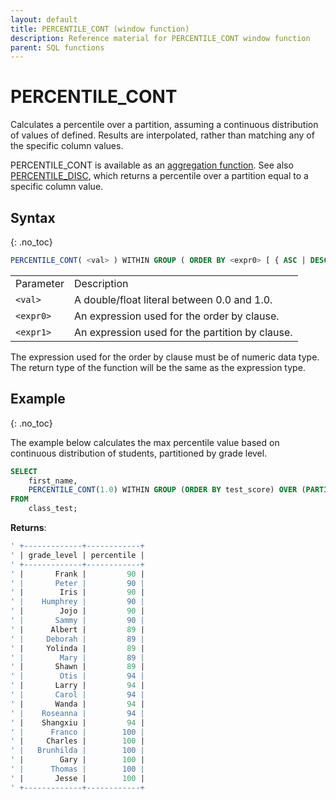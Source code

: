 ```yaml
---
layout: default
title: PERCENTILE_CONT (window function)
description: Reference material for PERCENTILE_CONT window function
parent: SQL functions
---
```


# PERCENTILE_CONT

Calculates a percentile over a partition, assuming a continuous distribution of values of <expr0> defined. Results are interpolated, rather than matching any of the specific column values. 

PERCENTILE\_CONT is  available as an [aggregation function](./aggregation-functions.md).
See also [PERCENTILE\_DISC](./percentile-disc-window.md), which returns a percentile over a partition equal to a specific column value.

## Syntax
{: .no_toc}

```sql
PERCENTILE_CONT( <val> ) WITHIN GROUP ( ORDER BY <expr0> [ { ASC | DESC } ] ) [ OVER ( PARTITION BY <expr1> ) ]
```

|           |                                                 |
| :--------- | :----------------------------------------------- |
| Parameter | Description                                     |
| `<val>`   | A double/float literal between 0.0 and 1.0.  |
| `<expr0>` | An expression used for the order by clause. |
| `<expr1>` | An expression used for the partition by clause. |

The expression used for the order by clause must be of numeric data type. The return type of the function will be the same as the expression type.

## Example
{: .no_toc}

The example below calculates the max percentile value based on continuous distribution of students, partitioned by grade level. 

```sql
SELECT
	first_name,
	PERCENTILE_CONT(1.0) WITHIN GROUP (ORDER BY test_score) OVER (PARTITION BY grade_level) AS percentile
FROM
	class_test;
```

**Returns**:

```sql
' +-------------+------------+
' | grade_level | percentile | 
' +-------------+------------+
' |       Frank |         90 |
' |       Peter |         90 |
' |        Iris |         90 |
' |    Humphrey |         90 |
' |        Jojo |         90 |
' |       Sammy |         90 |
' |      Albert |         89 |
' |     Deborah |         89 |
' |     Yolinda |         89 |
' |        Mary |         89 |
' |       Shawn |         89 |
' |        Otis |         94 |
' |       Larry |         94 |
' |       Carol |         94 |
' |       Wanda |         94 |
' |    Roseanna |         94 |
' |    Shangxiu |         94 |
' |      Franco |        100 |
' |     Charles |        100 |
' |   Brunhilda |        100 |
' |        Gary |        100 |
' |      Thomas |        100 |
' |       Jesse |        100 |
' +-------------+------------+
```
